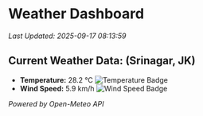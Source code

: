 
# Weather Dashboard

_Last Updated: 2025-09-17 08:13:59_

## Current Weather Data: (Srinagar, JK)
- **Temperature:** 28.2 °C ![Temperature Badge](https://img.shields.io/badge/Temperature-Medium%20Temp-green)
- **Wind Speed:** 5.9 km/h ![Wind Speed Badge](https://img.shields.io/badge/Wind%20Speed-Light%20Wind-blue)

*Powered by Open-Meteo API*
